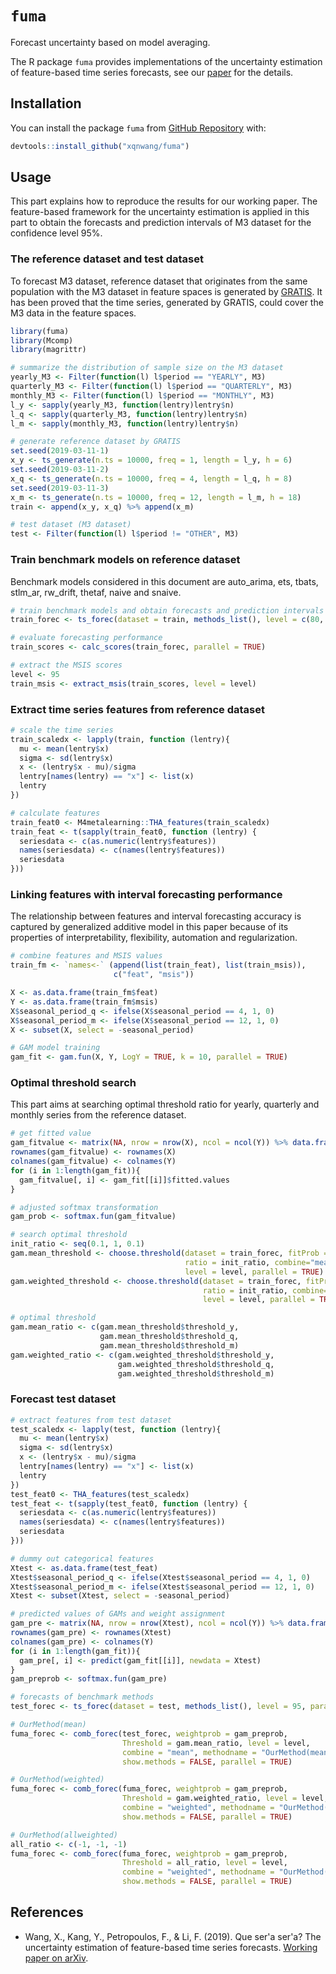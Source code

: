 `fuma`
========

Forecast uncertainty based on model averaging.

The R package `fuma` provides implementations of the uncertainty estimation of feature-based time series forecasts, see our [paper](https://arxiv.org/abs/1908.02891) for the details.

Installation
------------

You can install the package `fuma` from [GitHub Repository](https://github.com/xqnwang/fuma) with:

``` r
devtools::install_github("xqnwang/fuma")
```

Usage
-----

This part explains how to reproduce the results for our working paper. The feature-based framework for the uncertainty estimation is applied in this part to obtain the forecasts and prediction intervals of M3 dataset for the confidence level 95\%.

### The reference dataset and test dataset

To forecast M3 dataset, reference dataset that originates from the same population with the M3 dataset in feature spaces is generated by [GRATIS](https://arxiv.org/abs/1903.02787). It has been proved that the time series, generated by GRATIS, could cover the M3 data in the feature spaces.

``` r
library(fuma)
library(Mcomp)
library(magrittr)

# summarize the distribution of sample size on the M3 dataset
yearly_M3 <- Filter(function(l) l$period == "YEARLY", M3)
quarterly_M3 <- Filter(function(l) l$period == "QUARTERLY", M3)
monthly_M3 <- Filter(function(l) l$period == "MONTHLY", M3)
l_y <- sapply(yearly_M3, function(lentry)lentry$n)
l_q <- sapply(quarterly_M3, function(lentry)lentry$n)
l_m <- sapply(monthly_M3, function(lentry)lentry$n)

# generate reference dataset by GRATIS
set.seed(2019-03-11-1)
x_y <- ts_generate(n.ts = 10000, freq = 1, length = l_y, h = 6)
set.seed(2019-03-11-2)
x_q <- ts_generate(n.ts = 10000, freq = 4, length = l_q, h = 8)
set.seed(2019-03-11-3)
x_m <- ts_generate(n.ts = 10000, freq = 12, length = l_m, h = 18)
train <- append(x_y, x_q) %>% append(x_m)

# test dataset (M3 dataset)
test <- Filter(function(l) l$period != "OTHER", M3)
```

### Train benchmark models on reference dataset

Benchmark models considered in this document are auto\_arima, ets, tbats, stlm\_ar, rw\_drift, thetaf, naive and snaive.

``` r
# train benchmark models and obtain forecasts and prediction intervals
train_forec <- ts_forec(dataset = train, methods_list(), level = c(80, 85, 90, 95, 99), parallel = TRUE)

# evaluate forecasting performance
train_scores <- calc_scores(train_forec, parallel = TRUE) 

# extract the MSIS scores
level <- 95
train_msis <- extract_msis(train_scores, level = level) 
```

### Extract time series features from reference dataset

``` r
# scale the time series
train_scaledx <- lapply(train, function (lentry){
  mu <- mean(lentry$x)
  sigma <- sd(lentry$x)
  x <- (lentry$x - mu)/sigma
  lentry[names(lentry) == "x"] <- list(x)
  lentry
})

# calculate features
train_feat0 <- M4metalearning::THA_features(train_scaledx)
train_feat <- t(sapply(train_feat0, function (lentry) {
  seriesdata <- c(as.numeric(lentry$features))
  names(seriesdata) <- c(names(lentry$features))
  seriesdata
}))
```

### Linking features with interval forecasting performance

The relationship between features and interval forecasting accuracy is captured by generalized additive model in this paper because of its properties of interpretability, flexibility, automation and regularization.

``` r
# combine features and MSIS values
train_fm <- `names<-` (append(list(train_feat), list(train_msis)), 
                       c("feat", "msis"))

X <- as.data.frame(train_fm$feat)
Y <- as.data.frame(train_fm$msis)
X$seasonal_period_q <- ifelse(X$seasonal_period == 4, 1, 0)
X$seasonal_period_m <- ifelse(X$seasonal_period == 12, 1, 0)
X <- subset(X, select = -seasonal_period)

# GAM model training
gam_fit <- gam.fun(X, Y, LogY = TRUE, k = 10, parallel = TRUE)
```

### Optimal threshold search

This part aims at searching optimal threshold ratio for yearly, quarterly and monthly series from the reference dataset.

``` r
# get fitted value
gam_fitvalue <- matrix(NA, nrow = nrow(X), ncol = ncol(Y)) %>% data.frame()
rownames(gam_fitvalue) <- rownames(X)
colnames(gam_fitvalue) <- colnames(Y)
for (i in 1:length(gam_fit)){
  gam_fitvalue[, i] <- gam_fit[[i]]$fitted.values
}

# adjusted softmax transformation
gam_prob <- softmax.fun(gam_fitvalue)

# search optimal threshold
init_ratio <- seq(0.1, 1, 0.1)
gam.mean_threshold <- choose.threshold(dataset = train_forec, fitProb = gam_prob, 
                                       ratio = init_ratio, combine="mean", 
                                       level = level, parallel = TRUE) 
gam.weighted_threshold <- choose.threshold(dataset = train_forec, fitProb = gam_prob, 
                                           ratio = init_ratio, combine="weighted", 
                                           level = level, parallel = TRUE) 

# optimal threshold
gam.mean_ratio <- c(gam.mean_threshold$threshold_y, 
                    gam.mean_threshold$threshold_q, 
                    gam.mean_threshold$threshold_m)
gam.weighted_ratio <- c(gam.weighted_threshold$threshold_y, 
                        gam.weighted_threshold$threshold_q, 
                        gam.weighted_threshold$threshold_m)
```

### Forecast test dataset

``` r
# extract features from test dataset
test_scaledx <- lapply(test, function (lentry){
  mu <- mean(lentry$x)
  sigma <- sd(lentry$x)
  x <- (lentry$x - mu)/sigma
  lentry[names(lentry) == "x"] <- list(x)
  lentry
})
test_feat0 <- THA_features(test_scaledx)
test_feat <- t(sapply(test_feat0, function (lentry) {
  seriesdata <- c(as.numeric(lentry$features))
  names(seriesdata) <- c(names(lentry$features))
  seriesdata
}))

# dummy out categorical features
Xtest <- as.data.frame(test_feat)
Xtest$seasonal_period_q <- ifelse(Xtest$seasonal_period == 4, 1, 0)
Xtest$seasonal_period_m <- ifelse(Xtest$seasonal_period == 12, 1, 0)
Xtest <- subset(Xtest, select = -seasonal_period)

# predicted values of GAMs and weight assignment
gam_pre <- matrix(NA, nrow = nrow(Xtest), ncol = ncol(Y)) %>% data.frame()
rownames(gam_pre) <- rownames(Xtest)
colnames(gam_pre) <- colnames(Y)
for (i in 1:length(gam_fit)){
  gam_pre[, i] <- predict(gam_fit[[i]], newdata = Xtest)
}
gam_preprob <- softmax.fun(gam_pre)

# forecasts of benchmark methods
test_forec <- ts_forec(dataset = test, methods_list(), level = 95, parallel = TRUE)

# OurMethod(mean)
fuma_forec <- comb_forec(test_forec, weightprob = gam_preprob,
                         Threshold = gam.mean_ratio, level = level,
                         combine = "mean", methodname = "OurMethod(mean)",
                         show.methods = FALSE, parallel = TRUE)

# OurMethod(weighted)
fuma_forec <- comb_forec(fuma_forec, weightprob = gam_preprob,
                         Threshold = gam.weighted_ratio, level = level,
                         combine = "weighted", methodname = "OurMethod(weighted)",
                         show.methods = FALSE, parallel = TRUE)

# OurMethod(allweighted)
all_ratio <- c(-1, -1, -1) 
fuma_forec <- comb_forec(fuma_forec, weightprob = gam_preprob,
                         Threshold = all_ratio, level = level,
                         combine = "weighted", methodname = "OurMethod(allweighted)",
                         show.methods = FALSE, parallel = TRUE)
```

References
----------

- Wang, X., Kang, Y., Petropoulos, F., & Li, F. (2019). Que ser\'a ser\'a? The uncertainty estimation of feature-based time series forecasts. [Working paper on arXiv](https://arxiv.org/abs/1908.02891).


